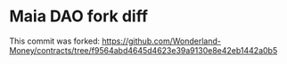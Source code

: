 # Maia DAO fork diff

This commit was forked:
https://github.com/Wonderland-Money/contracts/tree/f9564abd4645d4623e39a9130e8e42eb1442a0b5
